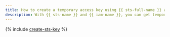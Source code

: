```yaml
---
title: How to create a temporary access key using {{ sts-full-name }} and {{ iam-full-name }}
description: With {{ sts-name }} and {{ iam-name }}, you can get temporary keys for limited access to {{ objstorage-full-name }} buckets.
---
```


{% include [create-sts-key](../../../_includes/iam/create-sts-key.md) %}